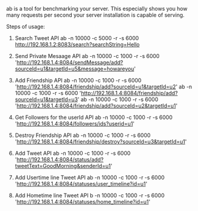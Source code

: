ab is a tool for benchmarking your server. This especially shows you how many requests per second your server installation is capable of serving.

Steps of usage:

1. Search Tweet API
  ab -n 10000 -c 5000 -r -s 6000 http://192.168.1.2:8083/search?searchString=Hello

2. Send Private Mesaage API
  ab -n 10000 -c 1000 -r -s 6000 'http://192.168.1.4:8084/sendMessage/add?sourceId=u1&targetId=u5&message=howareyou'

3. Add Friendship API
  ab -n 10000 -c 1000 -r -s 6000 'http://192.168.1.4:8084/friendship/add?sourceId=u1&targetId=u2'
  ab -n 10000 -c 1000 -r -s 6000 'http://192.168.1.4:8084/friendship/add?sourceId=u1&targetId=u3'
  ab -n 10000 -c 1000 -r -s 6000 'http://192.168.1.4:8084/friendship/add?sourceId=u2&targetId=u1'

4. Get Followers for the userId API
  ab -n 10000 -c 1000 -r -s 6000 'http://192.168.1.4:8084/followers/ids?userid=u1'

5. Destroy Friendship API
  ab -n 10000 -c 1000 -r -s 6000 'http://192.168.1.4:8084/friendship/destroy?sourceId=u3&targetId=u1'

6. Add Tweet API
  ab -n 10000 -c 1000 -r -s 6000 'http://192.168.1.4:8084/status/add?tweetText=GoodMorning&senderId=u1'

7. Add Usertime line Tweet API
  ab -n 10000 -c 1000 -r -s 6000 'http://192.168.1.4:8084/statuses/user_timeline?id=u1'

8. Add Hometime line Tweet API
  b -n 10000 -c 1000 -r -s 6000 'http://192.168.1.4:8084/statuses/home_timeline?id=u1'
